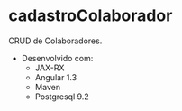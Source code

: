 # cadastroColaborador
CRUD de Colaboradores.
* Desenvolvido com:
  * JAX-RX
  * Angular 1.3
  * Maven
  * Postgresql 9.2
